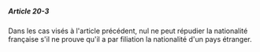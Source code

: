 ##### Article 20-3

Dans les cas visés à l'article précédent, nul ne peut répudier la nationalité française s'il ne prouve qu'il a par filiation la nationalité d'un pays étranger.

